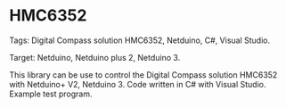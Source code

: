 HMC6352
=======

Tags: Digital Compass solution HMC6352, Netduino, C#, Visual Studio.

Target: Netduino, Netduino plus 2, Netduino 3.

This library can be use to control the Digital Compass solution HMC6352 with Netduino+ V2, Netduino 3. Code written in C# with Visual Studio. Example test program.
